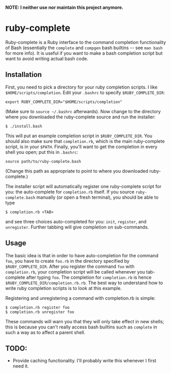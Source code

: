 **NOTE: I neither use nor maintain this project anymore.**

ruby-complete
=============

Ruby-complete is a Ruby interface to the command completion functionality of Bash (essentially the `complete`
and `compgen` bash builtins -- see `man bash` for more info). It is useful if you want to make a bash
completion script but want to avoid writing actual bash code.

Installation
------------

First, you need to pick a directory for your ruby completion scripts. I like `$HOME/scripts/completion`. Edit
your `.bashrc` to specify `$RUBY_COMPLETE_DIR`:

    export RUBY_COMPLETE_DIR="$HOME/scripts/completion"

(Make sure to `source ~/.bashrc` afterwards). Now change to the directory where you downloaded the
ruby-complete source and run the installer:

    $ ./install.bash

This will put an example completion script in `$RUBY_COMPLETE_DIR`. You should also make sure that
`completion.rb`, which is the main ruby-complete script, is in your `$PATH`. Finally, you'll want to get the
completion in every shell you open; put this in `.bashrc`:

    source path/to/ruby-complete.bash

(Change this path as appropriate to point to where you downloaded ruby-complete.)

The installer script will automatically register one ruby-complete script for you: the auto-complete for
`completion.rb` itself. If you source `ruby-complete.bash` manually (or open a fresh terminal), you should be
able to type

    $ completion.rb <TAB>

and see three choices auto-completed for you: `init`, `register`, and `unregister`. Further tabbing will give
completion on sub-commands.

Usage
-----

The basic idea is that in order to have auto-completion for the command `foo`, you have to create `foo.rb` in
the directory specified by `$RUBY_COMPLETE_DIR`. After you register the command `foo` with `completion.rb`,
your completion script will be called whenever you tab-complete after typing `foo`. The completion for
`completion.rb` is hence `$RUBY_COMPLETE_DIR/completion.rb.rb`. The best way to understand how to write ruby
completion scripts is to look at this example.

Registering and unregistering a command with completion.rb is simple:

    $ completion.rb register foo
    $ completion.rb unregister foo

These commands will warn you that they will only take effect in new shells; this is because you can't really
access bash builtins such as `complete` in such a way as to affect a parent shell.

TODO:
-----

* Provide caching functionality. I'll probably write this whenever I first need it.
